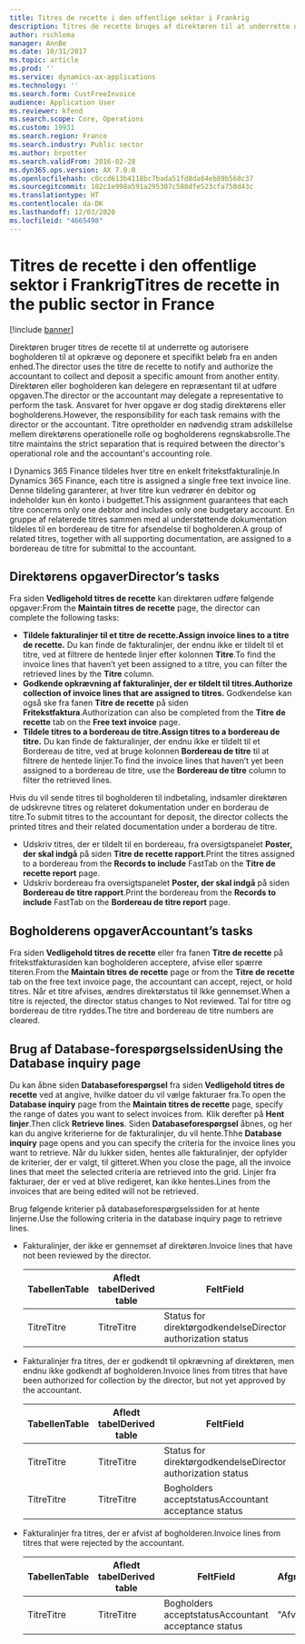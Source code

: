 ```yaml
---
title: Titres de recette i den offentlige sektor i Frankrig
description: Titres de recette bruges af direktøren til at underrette og autorisere bogholderen til at opkræve og deponere et specifikt beløb fra en anden enhed.
author: rschloma
manager: AnnBe
ms.date: 10/31/2017
ms.topic: article
ms.prod: ''
ms.service: dynamics-ax-applications
ms.technology: ''
ms.search.form: CustFreeInvoice
audience: Application User
ms.reviewer: kfend
ms.search.scope: Core, Operations
ms.custom: 19931
ms.search.region: France
ms.search.industry: Public sector
ms.author: brpotter
ms.search.validFrom: 2016-02-28
ms.dyn365.ops.version: AX 7.0.0
ms.openlocfilehash: c0ccd613b4118bc7bada51fd8da84eb89b568c37
ms.sourcegitcommit: 102c1e998a591a295307c588dfe523cfa750d43c
ms.translationtype: HT
ms.contentlocale: da-DK
ms.lasthandoff: 12/03/2020
ms.locfileid: "4665498"
---
```

# <a name="titres-de-recette-in-the-public-sector-in-france"></a><span data-ttu-id="b3bb7-103">Titres de recette i den offentlige sektor i Frankrig</span><span class="sxs-lookup"><span data-stu-id="b3bb7-103">Titres de recette in the public sector in France</span></span>

[!include [banner](../includes/banner.md)]

<span data-ttu-id="b3bb7-104">Direktøren bruger titres de recette til at underrette og autorisere bogholderen til at opkræve og deponere et specifikt beløb fra en anden enhed.</span><span class="sxs-lookup"><span data-stu-id="b3bb7-104">The director uses the titre de recette to notify and authorize the accountant to collect and deposit a specific amount from another entity.</span></span> <span data-ttu-id="b3bb7-105">Direktøren eller bogholderen kan delegere en repræsentant til at udføre opgaven.</span><span class="sxs-lookup"><span data-stu-id="b3bb7-105">The director or the accountant may delegate a representative to perform the task.</span></span> <span data-ttu-id="b3bb7-106">Ansvaret for hver opgave er dog stadig direktørens eller bogholderens.</span><span class="sxs-lookup"><span data-stu-id="b3bb7-106">However, the responsibility for each task remains with the director or the accountant.</span></span> <span data-ttu-id="b3bb7-107">Titre opretholder en nødvendig stram adskillelse mellem direktørens operationelle rolle og bogholderens regnskabsrolle.</span><span class="sxs-lookup"><span data-stu-id="b3bb7-107">The titre maintains the strict separation that is required between the director's operational role and the accountant's accounting role.</span></span>

<span data-ttu-id="b3bb7-108">I Dynamics 365 Finance tildeles hver titre en enkelt fritekstfakturalinje.</span><span class="sxs-lookup"><span data-stu-id="b3bb7-108">In Dynamics 365 Finance, each titre is assigned a single free text invoice line.</span></span> <span data-ttu-id="b3bb7-109">Denne tildeling garanterer, at hver titre kun vedrører én debitor og indeholder kun én konto i budgettet.</span><span class="sxs-lookup"><span data-stu-id="b3bb7-109">This assignment guarantees that each titre concerns only one debtor and includes only one budgetary account.</span></span> <span data-ttu-id="b3bb7-110">En gruppe af relaterede titres sammen med al understøttende dokumentation tildeles til en bordereau de titre for afsendelse til bogholderen.</span><span class="sxs-lookup"><span data-stu-id="b3bb7-110">A group of related titres, together with all supporting documentation, are assigned to a bordereau de titre for submittal to the accountant.</span></span>

## <a name="directors-tasks"></a><span data-ttu-id="b3bb7-111">Direktørens opgaver</span><span class="sxs-lookup"><span data-stu-id="b3bb7-111">Director’s tasks</span></span>
<span data-ttu-id="b3bb7-112">Fra siden **Vedligehold titres de recette** kan direktøren udføre følgende opgaver:</span><span class="sxs-lookup"><span data-stu-id="b3bb7-112">From the **Maintain titres de recette** page, the director can complete the following tasks:</span></span>

-   <span data-ttu-id="b3bb7-113">**Tildele fakturalinjer til et titre de recette.**</span><span class="sxs-lookup"><span data-stu-id="b3bb7-113">**Assign invoice lines to a titre de recette.**</span></span> <span data-ttu-id="b3bb7-114">Du kan finde de fakturalinjer, der endnu ikke er tildelt til et titre, ved at filtrere de hentede linjer efter kolonnen **Titre**.</span><span class="sxs-lookup"><span data-stu-id="b3bb7-114">To find the invoice lines that haven’t yet been assigned to a titre, you can filter the retrieved lines by the **Titre** column.</span></span>
-   <span data-ttu-id="b3bb7-115">**Godkende opkrævning af fakturalinjer, der er tildelt til titres.**</span><span class="sxs-lookup"><span data-stu-id="b3bb7-115">**Authorize collection of invoice lines that are assigned to titres.**</span></span> <span data-ttu-id="b3bb7-116">Godkendelse kan også ske fra fanen **Titre de recette** på siden **Fritekstfaktura**.</span><span class="sxs-lookup"><span data-stu-id="b3bb7-116">Authorization can also be completed from the **Titre de recette** tab on the **Free text invoice** page.</span></span>
-   <span data-ttu-id="b3bb7-117">**Tildele titres to a bordereau de titre.**</span><span class="sxs-lookup"><span data-stu-id="b3bb7-117">**Assign titres to a bordereau de titre.**</span></span> <span data-ttu-id="b3bb7-118">Du kan finde de fakturalinjer, der endnu ikke er tildelt til et Bordereau de titre, ved at bruge kolonnen **Bordereau de titre** til at filtrere de hentede linjer.</span><span class="sxs-lookup"><span data-stu-id="b3bb7-118">To find the invoice lines that haven’t yet been assigned to a bordereau de titre, use the **Bordereau de titre** column to filter the retrieved lines.</span></span>

<span data-ttu-id="b3bb7-119">Hvis du vil sende titres til bogholderen til indbetaling, indsamler direktøren de udskrevne titres og relateret dokumentation under en borderau de titre.</span><span class="sxs-lookup"><span data-stu-id="b3bb7-119">To submit titres to the accountant for deposit, the director collects the printed titres and their related documentation under a borderau de titre.</span></span>

-   <span data-ttu-id="b3bb7-120">Udskriv titres, der er tildelt til en bordereau, fra oversigtspanelet **Poster, der skal indgå** på siden **Titre de recette rapport**.</span><span class="sxs-lookup"><span data-stu-id="b3bb7-120">Print the titres assigned to a bordereau from the **Records to include** FastTab on the **Titre de recette report** page.</span></span>
-   <span data-ttu-id="b3bb7-121">Udskriv bordereau fra oversigtspanelet **Poster, der skal indgå** på siden **Bordereau de titre rapport**.</span><span class="sxs-lookup"><span data-stu-id="b3bb7-121">Print the bordereau from the **Records to include** FastTab on the **Bordereau de titre report** page.</span></span>

## <a name="accountants-tasks"></a><span data-ttu-id="b3bb7-122">Bogholderens opgaver</span><span class="sxs-lookup"><span data-stu-id="b3bb7-122">Accountant’s tasks</span></span>
<span data-ttu-id="b3bb7-123">Fra siden **Vedligehold titres de recette** eller fra fanen **Titre de recette** på fritekstfakturasiden kan bogholderen acceptere, afvise eller spærre titeren.</span><span class="sxs-lookup"><span data-stu-id="b3bb7-123">From the **Maintain titres de recette** page or from the **Titre de recette** tab on the free text invoice page, the accountant can accept, reject, or hold titres.</span></span> <span data-ttu-id="b3bb7-124">Når et titre afvises, ændres direktørstatus til Ikke gennemset.</span><span class="sxs-lookup"><span data-stu-id="b3bb7-124">When a titre is rejected, the director status changes to Not reviewed.</span></span> <span data-ttu-id="b3bb7-125">Tal for titre og bordereau de titre ryddes.</span><span class="sxs-lookup"><span data-stu-id="b3bb7-125">The titre and bordereau de titre numbers are cleared.</span></span>

## <a name="using-the-database-inquiry-page"></a><span data-ttu-id="b3bb7-126">Brug af Database-forespørgselssiden</span><span class="sxs-lookup"><span data-stu-id="b3bb7-126">Using the Database inquiry page</span></span>
<span data-ttu-id="b3bb7-127">Du kan åbne siden **Databaseforespørgsel** fra siden **Vedligehold titres de recette** ved at angive, hvilke datoer du vil vælge fakturaer fra.</span><span class="sxs-lookup"><span data-stu-id="b3bb7-127">To open the **Database inquiry** page from the **Maintain titres de recette** page, specify the range of dates you want to select invoices from.</span></span> <span data-ttu-id="b3bb7-128">Klik derefter på **Hent linjer**.</span><span class="sxs-lookup"><span data-stu-id="b3bb7-128">Then click **Retrieve lines**.</span></span> <span data-ttu-id="b3bb7-129">Siden **Databaseforespørgsel** åbnes, og her kan du angive kriterierne for de fakturalinjer, du vil hente.</span><span class="sxs-lookup"><span data-stu-id="b3bb7-129">Thhe **Database inquiry** page opens and you can specify the criteria for the invoice lines you want to retrieve.</span></span> <span data-ttu-id="b3bb7-130">Når du lukker siden, hentes alle fakturalinjer, der opfylder de kriterier, der er valgt, til gitteret.</span><span class="sxs-lookup"><span data-stu-id="b3bb7-130">When you close the page, all the invoice lines that meet the selected criteria are retrieved into the grid.</span></span> <span data-ttu-id="b3bb7-131">Linjer fra fakturaer, der er ved at blive redigeret, kan ikke hentes.</span><span class="sxs-lookup"><span data-stu-id="b3bb7-131">Lines from the invoices that are being edited will not be retrieved.</span></span> 

<span data-ttu-id="b3bb7-132">Brug følgende kriterier på databaseforespørgselssiden for at hente linjerne.</span><span class="sxs-lookup"><span data-stu-id="b3bb7-132">Use the following criteria in the database inquiry page to retrieve lines.</span></span>

- <span data-ttu-id="b3bb7-133">Fakturalinjer, der ikke er gennemset af direktøren.</span><span class="sxs-lookup"><span data-stu-id="b3bb7-133">Invoice lines that have not been reviewed by the director.</span></span>

  | <span data-ttu-id="b3bb7-134">Tabellen</span><span class="sxs-lookup"><span data-stu-id="b3bb7-134">Table</span></span> | <span data-ttu-id="b3bb7-135">Afledt tabel</span><span class="sxs-lookup"><span data-stu-id="b3bb7-135">Derived table</span></span> |             <span data-ttu-id="b3bb7-136">Felt</span><span class="sxs-lookup"><span data-stu-id="b3bb7-136">Field</span></span>             |    <span data-ttu-id="b3bb7-137">Afgrænsning</span><span class="sxs-lookup"><span data-stu-id="b3bb7-137">Criteria</span></span>    |
  |-------|---------------|-------------------------------|----------------|
  | <span data-ttu-id="b3bb7-138">Titre</span><span class="sxs-lookup"><span data-stu-id="b3bb7-138">Titre</span></span> |     <span data-ttu-id="b3bb7-139">Titre</span><span class="sxs-lookup"><span data-stu-id="b3bb7-139">Titre</span></span>     | <span data-ttu-id="b3bb7-140">Status for direktørgodkendelse</span><span class="sxs-lookup"><span data-stu-id="b3bb7-140">Director authorization status</span></span> | <span data-ttu-id="b3bb7-141">"Ikke gennemset"</span><span class="sxs-lookup"><span data-stu-id="b3bb7-141">"Not reviewed"</span></span> |


- <span data-ttu-id="b3bb7-142">Fakturalinjer fra titres, der er godkendt til opkrævning af direktøren, men endnu ikke godkendt af bogholderen.</span><span class="sxs-lookup"><span data-stu-id="b3bb7-142">Invoice lines from titres that have been authorized for collection by the director, but not yet approved by the accountant.</span></span>

  | <span data-ttu-id="b3bb7-143">Tabellen</span><span class="sxs-lookup"><span data-stu-id="b3bb7-143">Table</span></span> | <span data-ttu-id="b3bb7-144">Afledt tabel</span><span class="sxs-lookup"><span data-stu-id="b3bb7-144">Derived table</span></span> |             <span data-ttu-id="b3bb7-145">Felt</span><span class="sxs-lookup"><span data-stu-id="b3bb7-145">Field</span></span>             |    <span data-ttu-id="b3bb7-146">Afgrænsning</span><span class="sxs-lookup"><span data-stu-id="b3bb7-146">Criteria</span></span>    |
  |-------|---------------|-------------------------------|----------------|
  | <span data-ttu-id="b3bb7-147">Titre</span><span class="sxs-lookup"><span data-stu-id="b3bb7-147">Titre</span></span> |     <span data-ttu-id="b3bb7-148">Titre</span><span class="sxs-lookup"><span data-stu-id="b3bb7-148">Titre</span></span>     | <span data-ttu-id="b3bb7-149">Status for direktørgodkendelse</span><span class="sxs-lookup"><span data-stu-id="b3bb7-149">Director authorization status</span></span> |  <span data-ttu-id="b3bb7-150">"Godkendt"</span><span class="sxs-lookup"><span data-stu-id="b3bb7-150">"Authorized"</span></span>  |
  | <span data-ttu-id="b3bb7-151">Titre</span><span class="sxs-lookup"><span data-stu-id="b3bb7-151">Titre</span></span> |     <span data-ttu-id="b3bb7-152">Titre</span><span class="sxs-lookup"><span data-stu-id="b3bb7-152">Titre</span></span>     | <span data-ttu-id="b3bb7-153">Bogholders acceptstatus</span><span class="sxs-lookup"><span data-stu-id="b3bb7-153">Accountant acceptance status</span></span>  | <span data-ttu-id="b3bb7-154">"Ikke gennemset"</span><span class="sxs-lookup"><span data-stu-id="b3bb7-154">"Not reviewed"</span></span> |


- <span data-ttu-id="b3bb7-155">Fakturalinjer fra titres, der er afvist af bogholderen.</span><span class="sxs-lookup"><span data-stu-id="b3bb7-155">Invoice lines from titres that were rejected by the accountant.</span></span>

  | <span data-ttu-id="b3bb7-156">Tabellen</span><span class="sxs-lookup"><span data-stu-id="b3bb7-156">Table</span></span> | <span data-ttu-id="b3bb7-157">Afledt tabel</span><span class="sxs-lookup"><span data-stu-id="b3bb7-157">Derived table</span></span> | <span data-ttu-id="b3bb7-158">Felt</span><span class="sxs-lookup"><span data-stu-id="b3bb7-158">Field</span></span>                        | <span data-ttu-id="b3bb7-159">Afgrænsning</span><span class="sxs-lookup"><span data-stu-id="b3bb7-159">Criteria</span></span>   |
  |-------|---------------|------------------------------|------------|
  | <span data-ttu-id="b3bb7-160">Titre</span><span class="sxs-lookup"><span data-stu-id="b3bb7-160">Titre</span></span> | <span data-ttu-id="b3bb7-161">Titre</span><span class="sxs-lookup"><span data-stu-id="b3bb7-161">Titre</span></span>         | <span data-ttu-id="b3bb7-162">Bogholders acceptstatus</span><span class="sxs-lookup"><span data-stu-id="b3bb7-162">Accountant acceptance status</span></span> | <span data-ttu-id="b3bb7-163">"Afvist"</span><span class="sxs-lookup"><span data-stu-id="b3bb7-163">"Rejected"</span></span> |





